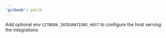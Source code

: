 ```yaml
---
'gitbook': patch
---
```


Add optional env `GITBOOK_INTEGRATIONS_HOST` to configure the host serving the integrations
